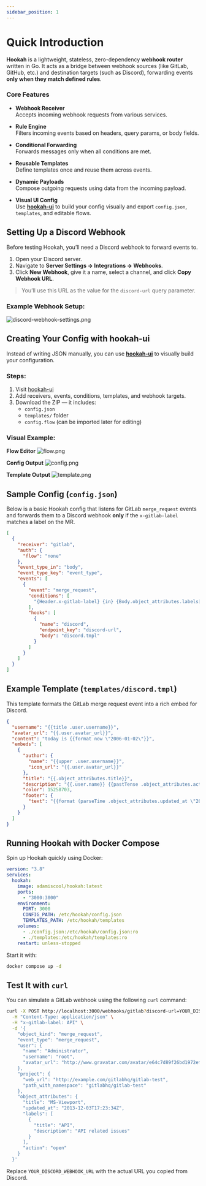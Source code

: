 ```yaml
---
sidebar_position: 1
---
```


# Quick Introduction

**Hookah** is a lightweight, stateless, zero-dependency **webhook router** written in Go. It acts as a bridge between
webhook sources (like GitLab, GitHub, etc.) and destination targets (such as Discord), forwarding events **only when
they match defined rules**.

### Core Features

- **Webhook Receiver**  
  Accepts incoming webhook requests from various services.

- **Rule Engine**  
  Filters incoming events based on headers, query params, or body fields.

- **Conditional Forwarding**  
  Forwards messages only when all conditions are met.

- **Reusable Templates**  
  Define templates once and reuse them across events.

- **Dynamic Payloads**  
  Compose outgoing requests using data from the incoming payload.

- **Visual UI Config**  
  Use [**hookah-ui**](https://github.com/your-org/hookah-ui) to build your config visually and export `config.json`,
  `templates`, and editable flows.

## Setting Up a Discord Webhook

Before testing Hookah, you’ll need a Discord webhook to forward events to.

1. Open your Discord server.
2. Navigate to **Server Settings → Integrations → Webhooks**.
3. Click **New Webhook**, give it a name, select a channel, and click **Copy Webhook URL**.

> You’ll use this URL as the value for the `discord-url` query parameter.

### Example Webhook Setup:

![discord-webhook-settings.png](./images/discord-webhook-settings.png)

## Creating Your Config with hookah-ui

Instead of writing JSON manually, you can use [**hookah-ui**](https://hookah-ui.vercel.app) to visually build your
configuration.

### Steps:

1. Visit [hookah-ui](https://hookah-ui.vercel.app)
2. Add receivers, events, conditions, templates, and webhook targets.
3. Download the ZIP — it includes:
    - `config.json`
    - `templates/` folder
    - `config.flow` (can be imported later for editing)

### Visual Example:

**Flow Editor**
![flow.png](./images/flow.png)

**Config Output**
![config.png](./images/config.png)

**Template Output**
![template.png](./images/template.png)

## Sample Config (`config.json`)

Below is a basic Hookah config that listens for GitLab `merge_request` events and forwards them to a Discord webhook
**only** if the `x-gitlab-label` matches a label on the MR.

```json
[
  {
    "receiver": "gitlab",
    "auth": {
      "flow": "none"
    },
    "event_type_in": "body",
    "event_type_key": "event_type",
    "events": [
      {
        "event": "merge_request",
        "conditions": [
          "{Header.x-gitlab-label} {in} {Body.object_attributes.labels[].title}"
        ],
        "hooks": [
          {
            "name": "discord",
            "endpoint_key": "discord-url",
            "body": "discord.tmpl"
          }
        ]
      }
    ]
  }
]
```

## Example Template (`templates/discord.tmpl`)

This template formats the GitLab merge request event into a rich embed for Discord.

```json
{
  "username": "{{title .user.username}}",
  "avatar_url": "{{.user.avatar_url}}",
  "content": "today is {{format now \"2006-01-02\"}}",
  "embeds": [
    {
      "author": {
        "name": "{{upper .user.username}}",
        "icon_url": "{{.user.avatar_url}}"
      },
      "title": "{{.object_attributes.title}}",
      "description": "{{.user.name}} {{pastTense .object_attributes.action}} a merge request in [{{.project.path_with_namespace}}]({{.project.web_url}})",
      "color": 15258703,
      "footer": {
        "text": "{{format (parseTime .object_attributes.updated_at \"2006-01-02T15:04:05Z07:00\") \"2006-01-02\"}}"
      }
    }
  ]
}
```

## Running Hookah with Docker Compose

Spin up Hookah quickly using Docker:

```yaml
version: "3.8"
services:
  hookah:
    image: adamiscool/hookah:latest
    ports:
      - "3000:3000"
    environment:
      PORT: 3000
      CONFIG_PATH: /etc/hookah/config.json
      TEMPLATES_PATH: /etc/hookah/templates
    volumes:
      - ./config.json:/etc/hookah/config.json:ro
      - ./templates:/etc/hookah/templates:ro
    restart: unless-stopped
```

Start it with:

```bash
docker compose up -d
```

## Test It with `curl`

You can simulate a GitLab webhook using the following `curl` command:

```bash
curl -X POST http://localhost:3000/webhooks/gitlab?discord-url=YOUR_DISCORD_WEBHOOK_URL \
  -H "Content-Type: application/json" \
  -H "x-gitlab-label: API" \
  -d '{
    "object_kind": "merge_request",
    "event_type": "merge_request",
    "user": {
      "name": "Administrator",
      "username": "root",
      "avatar_url": "http://www.gravatar.com/avatar/e64c7d89f26bd1972efa854d13d7dd61?s=40&d=identicon"
    },
    "project": {
      "web_url": "http://example.com/gitlabhq/gitlab-test",
      "path_with_namespace": "gitlabhq/gitlab-test"
    },
    "object_attributes": {
      "title": "MS-Viewport",
      "updated_at": "2013-12-03T17:23:34Z",
      "labels": [
        {
          "title": "API",
          "description": "API related issues"
        }
      ],
      "action": "open"
    }
  }'
```

Replace `YOUR_DISCORD_WEBHOOK_URL` with the actual URL you copied from Discord.
